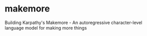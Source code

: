 # makemore
 Building Karpathy's Makemore - An autoregressive character-level language model for making more things
